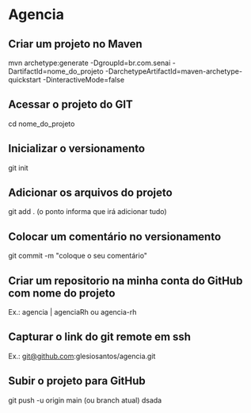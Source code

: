 # Agencia

## Criar um projeto no Maven
mvn archetype:generate -DgroupId=br.com.senai -DartifactId=nome_do_projeto -DarchetypeArtifactId=maven-archetype-quickstart -DinteractiveMode=false

## Acessar o projeto do GIT
cd nome_do_projeto

## Inicializar o versionamento
git init

## Adicionar os arquivos do projeto
git add . (o ponto informa que irá adicionar tudo)

## Colocar um comentário no versionamento
git commit -m "coloque o seu comentário"

## Criar um repositorio na minha conta do GitHub com nome do projeto
Ex.: agencia | agenciaRh ou agencia-rh

## Capturar o link do git remote em ssh
Ex.: git@github.com:glesiosantos/agencia.git

## Subir o projeto para GitHub
git push -u origin main (ou branch atual)
dsada
